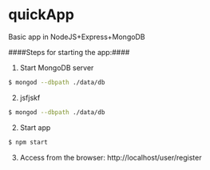 # quickApp
Basic app in NodeJS+Express+MongoDB

####Steps for starting the app:####

1. Start MongoDB server
```sh
$ mongod --dbpath ./data/db
```
2. jsfjskf
```sh
$ mongod --dbpath ./data/db
```
2. Start app
```sh
$ npm start
```
3. Access from the browser: http://localhost/user/register
